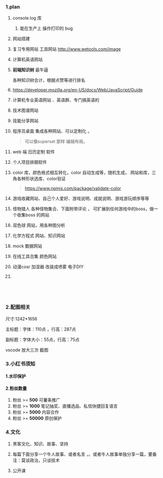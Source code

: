 ### 1.plan

1. console.log 库

   1. 能在生产上 操作打印的 bug

1. 网站搭建

1. 复习专用网站
   工具网站
   http://www.wetools.com/image

1. 计算机英语网站

1. **前端知识树** 最牛逼

   各种知识树合计，根据点赞等进行排名

1. https://developer.mozilla.org/en-US/docs/Web/JavaScript/Guide

1. 计算机专业英语网站 、英语群、专门搞英语的

1. 技术图谱网站

1. 技能分享网站

1. 程序员桌面 集成各种网站、可以定制化 。 

   > 可以像superset 那样 编辑布局。

1. web 端 日历定制 软件

1. 个人项目排期软件

1. color 库，颜色格式相互转化，color 自动生成等，随机生成， 网站和库，三角各种形状选库、color验证

      > https://www.npmjs.com/package/validate-color

1. 游戏收藏网站、自己个人爱好、游戏说明、成就说明、游戏游玩顺序等等

1. 怪物猎人 各种怪物集合、下面附带评论 ， 可扩展到任何游戏中的boss，做一个收集boss 的网站

1. 双色球 网站，用各种图分析

1. 化学方程式 网站、知识网站

1. mock 数据网站

1. 在线工具合集  颜色网站

1. 动漫cosr 加湿器 改装成喷雾   电子DIY

1. 

      ​     

      ​     







### 2.配图相关

尺寸:1242*1656

主标题：字体：110点 ，行高：287点

副标题：字体大小：55点，行高：75点

vscode 放大三次 截图



### 3.小红书须知

#### 1.水印保护

#### 2.粉丝数量

1. 粉丝 >= **500**       可薯条推广
2. 粉丝 >= **1000**     笔记抽奖、直播选品、私信快捷回复语言
3. 粉丝 >= **5000**     内容合作
4. 粉丝 >= **50000**   原创保护



### 4.文化

1. 黑客文化、知识、故事、坚持
2. 每篇下面分享一个牛人故事、或者名言 ，。或者牛人故事单独分享一篇，要备注：莫谈政治，只谈技术

3. 公开课

